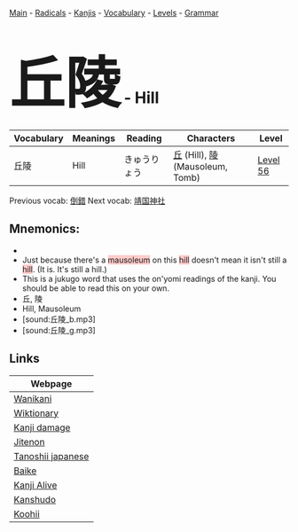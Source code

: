 <style> bigfont {font-size: 100px}</style>
[Main](../README.md) -
[Radicals](../radicals.md) -
[Kanjis](../kanjis.md) -
[Vocabulary](../vocabulary.md) -
[Levels](../levels.md) -
[Grammar](../grammar.md)
# <bigfont> 丘陵</bigfont> - Hill 

| Vocabulary | Meanings | Reading | Characters | Level |
| --- | --- | --- | --- | --- |
| 丘陵 | Hill | きゅうりょう |  [丘](../kanjis/丘.md) (Hill), [陵](../kanjis/陵.md) (Mausoleum, Tomb) | [Level 56](../levels/wk_level56.md) |

Previous vocab: [倒錯](倒錯.md) Next vocab: [靖国神社](靖国神社.md) 

## Mnemonics:

* 
* Just because there's a <span style="background-color:#ffcccb"> mausoleum</span> on this <span style="background-color:#ffcccb"> hill</span> doesn't mean it isn't still a <span style="background-color:#ffcccb"> hill</span>. (It is. It's still a hill.)
* This is a jukugo word that uses the on'yomi readings of the kanji. You should be able to read this on your own.
* 丘, 陵
* Hill, Mausoleum
* [sound:丘陵_b.mp3]
* [sound:丘陵_g.mp3]


## Links 

| Webpage |
| --- |
| [Wanikani          ](https://www.wanikani.com/kanji/丘陵) |
| [Wiktionary        ](https://en.wiktionary.org/wiki/丘陵) |
| [Kanji damage      ](http://www.kanjidamage.com/kanji/search?utf8=✓&q=丘陵) |
| [Jitenon           ](https://jitenon.com/kanji/丘陵) |
| [Tanoshii japanese ](https://www.tanoshiijapanese.com/dictionary/kanji.cfm?k=丘陵) |
| [Baike             ](https://baike.baidu.com/item/丘陵) |
| [Kanji Alive       ](https://app.kanjialive.com/丘陵) |
| [Kanshudo          ](https://www.kanshudo.com/searchmn?q=丘陵) |
| [Koohii            ](https://kanji.koohii.com/study/kanji/丘陵) |

